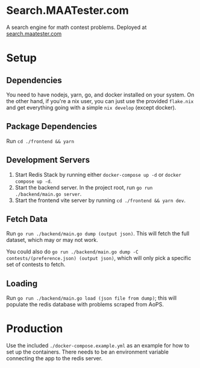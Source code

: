 # Search.MAATester.com

A search engine for math contest problems. Deployed at
[search.maatester.com](https://search.maatester.com)

# Setup

## Dependencies

You need to have nodejs, yarn, go, and docker installed on your system. On the
other hand, if you're a nix user, you can just use the provided `flake.nix` and
get everything going with a simple `nix develop` (except docker).

## Package Dependencies

Run `cd ./frontend && yarn`

## Development Servers

1. Start Redis Stack by running either `docker-compose up -d` or `docker compose up -d`.
2. Start the backend server. In the project root, run `go run ./backend/main.go server`.
3. Start the frontend vite server by running `cd ./frontend && yarn dev`.

## Fetch Data

Run `go run ./backend/main.go dump (output json)`. This will fetch the full
dataset, which may or may not work.

You could also do `go run ./backend/main.go dump -C contests/(preference.json) (output json)`, which will only pick a specific set of contests to fetch.

## Loading

Run `go run ./backend/main.go load (json file from dump)`; this
will populate the redis database with problems scraped from AoPS.

# Production

Use the included `./docker-compose.example.yml` as an example for how to set up
the containers. There needs to be an environment variable connecting the app to
the redis server.
